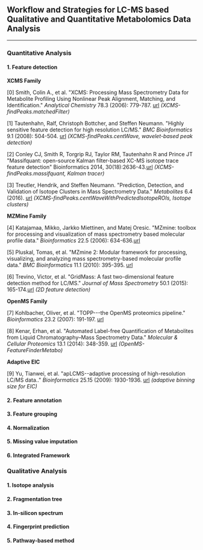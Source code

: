 ## Workflow and Strategies for LC-MS based Qualitative and Quantitative Metabolomics Data Analysis

---

### Quantitative Analysis

#### 1. Feature detection

**XCMS Family**

[0] Smith, Colin A., et al. "XCMS: Processing Mass Spectrometry Data for Metabolite Profiling Using Nonlinear Peak Alignment, Matching, and Identification." *Analytical Chemistry* 78.3 (2006): 779-787. [url](https://pubs.acs.org/doi/10.1021/ac051437y) *(XCMS-findPeaks.matchedFilter)*

[1] Tautenhahn, Ralf, Christoph Bottcher, and Steffen Neumann. "Highly sensitive feature detection for high resolution LC/MS." *BMC Bioinformatics* 9.1 (2008): 504-504. [url](https://bmcbioinformatics.biomedcentral.com/articles/10.1186/1471-2105-9-504) *(XCMS-findPeaks.centWave, wavelet-based peak detection)*

[2] Conley CJ, Smith R, Torgrip RJ, Taylor RM, Tautenhahn R and Prince JT "Massifquant: open-source Kalman filter-based XC-MS isotope trace feature detection" Bioinformatics 2014, 30(18):2636-43.[url](https://academic.oup.com/bioinformatics/article-lookup/doi/10.1093/bioinformatics/btu359) *(XCMS-findPeaks.massifquant, Kalman tracer)*

[3] Treutler, Hendrik, and Steffen Neumann. "Prediction, Detection, and Validation of Isotope Clusters in Mass Spectrometry Data." *Metabolites* 6.4 (2016). [url](http://www.mdpi.com/resolver?pii=metabo6040037) *(XCMS-findPeaks.centWaveWithPredictedIsotopeROIs, Isotope clusters)*

**MZMine Family**

[4] Katajamaa, Mikko, Jarkko Miettinen, and Matej Oresic. "MZmine: toolbox for processing and visualization of mass spectrometry based molecular profile data." *Bioinformatics* 22.5 (2006): 634-636.[url](https://academic.oup.com/bioinformatics/article-lookup/doi/10.1093/bioinformatics/btk039)

[5] Pluskal, Tomas, et al. "MZmine 2: Modular framework for processing, visualizing, and analyzing mass spectrometry-based molecular profile data." *BMC Bioinformatics* 11.1 (2010): 395-395. [url](https://bmcbioinformatics.biomedcentral.com/articles/10.1186/1471-2105-11-395)

[6] Trevino, Victor, et al. "GridMass: A fast two-dimensional feature detection method for LC/MS." *Journal of Mass Spectrometry* 50.1 (2015): 165-174.[url](https://onlinelibrary.wiley.com/doi/full/10.1002/jms.3512) *(2D feature detection)*

**OpenMS Family**

[7] Kohlbacher, Oliver, et al. "TOPP---the OpenMS proteomics pipeline." *Bioinformatics* 23.2 (2007): 191-197. [url](https://academic.oup.com/bioinformatics/article/23/2/e191/201948)

[8] Kenar, Erhan, et al. "Automated Label-free Quantification of Metabolites from Liquid Chromatography–Mass Spectrometry Data." *Molecular & Cellular Proteomics* 13.1 (2014): 348-359. [url](https://www.mcponline.org/content/13/1/348) *(OpenMS-FeatureFinderMetabo)*

**Adaptive EIC**

[9] Yu, Tianwei, et al. "apLCMS--adaptive processing of high-resolution LC/MS data.." *Bioinformatics* 25.15 (2009): 1930-1936. [url](https://academic.oup.com/bioinformatics/article/25/15/1930/211035) *(adaptive binning size for EIC)*



#### 2. Feature annotation

#### 3. Feature grouping

#### 4. Normalization

#### 5. Missing value imputation

#### 6. Integrated Framework



### Qualitative Analysis

#### 1. Isotope analysis

#### 2. Fragmentation tree

#### 3. In-silicon spectrum

#### 4. Fingerprint prediction

#### 5. Pathway-based method





